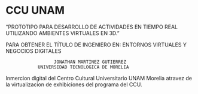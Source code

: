 # CCU UNAM
“PROTOTIPO PARA DESARROLLO DE ACTIVIDADES EN TIEMPO REAL UTILIZANDO AMBIENTES VIRTUALES EN 3D.” 

PARA OBTENER EL TÍTULO DE INGENIERO EN: 
                ENTORNOS VIRTUALES Y NEGOCIOS DIGITALES 

                      JONATHAN MARTINEZ GUTIERREZ 
                UNIVERSIDAD TECNOLOGICA DE MORELIA
                
Inmercion digital del Centro Cultural Universitario UNAM Morelia atravez de la virtualizacion de exhibiciones del
programa del CCU.
